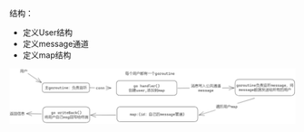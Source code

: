 

结构：

- 定义User结构
- 定义message通道
- 定义map结构

![image-20240927093955087](./assets/image-20240927093955087.png)